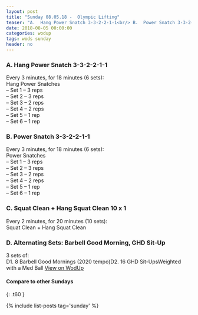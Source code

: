 ```yaml
---
layout: post
title: "Sunday 08.05.18 -  Olympic Lifting"
teaser: "A.  Hang Power Snatch 3-3-2-2-1-1<br/> B.  Power Snatch 3-3-2-2-1-1<br/> C.  Squat Clean + Hang Squat Clean 10 x 1<br/> D. Alternating Sets: Barbell Good Morning, GHD Sit-Up"
date: 2018-08-05 00:00:00
categories: wodup
tags: wods sunday
header: no
---
```



<h3>A.  Hang Power Snatch 3-3-2-2-1-1</h3>
Every 3 minutes, for 18 minutes (6 sets):<br/>Hang Power Snatches<br/>– Set 1 – 3 reps <br/>– Set 2 – 3 reps <br/>– Set 3 – 2 reps <br/>– Set 4 – 2 reps <br/>– Set 5 – 1 rep <br/>– Set 6 – 1 rep <br/>
<h3>B.  Power Snatch 3-3-2-2-1-1</h3>
Every 3 minutes, for 18 minutes (6 sets):<br/>Power Snatches<br/>– Set 1 – 3 reps <br/>– Set 2 – 3 reps <br/>– Set 3 – 2 reps <br/>– Set 4 – 2 reps <br/>– Set 5 – 1 rep <br/>– Set 6 – 1 rep <br/>
<h3>C.  Squat Clean + Hang Squat Clean 10 x 1</h3>
Every 2 minutes, for 20 minutes (10 sets):<br/>Squat Clean + Hang Squat Clean<br/>
<h3>D. Alternating Sets: Barbell Good Morning, GHD Sit-Up</h3>
3 sets of:<br/>D1. 8 Barbell Good Mornings (2020 tempo)D2. 16 GHD Sit-UpsWeighted with a Med Ball 
<a href="https://www.wodup.com/gyms/asphodel/wods/8396" target="blank">View on WodUp</a>


#### Compare to other Sundays
{: .t60 }

{% include list-posts tag='sunday' %}